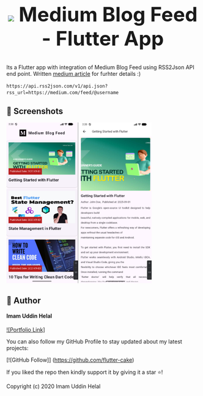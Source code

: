 <h1 align="center" style="font-size: 52px;" ><img height=30 src="https://img.icons8.com/ios-filled/250/000000/medium-monogram--v1.png"> Medium Blog Feed - Flutter App</h1>

<div align="center">


</div>

Its a Flutter app with integration of Medium Blog Feed using RSS2Json API end point. Written <a href="https://mhamzadev.medium.com/integrate-medium-blog-feed-in-flutter-app-mvc-architecture-3e0b3c90bfa3">medium article</a> for furhter details :)

`https://api.rss2json.com/v1/api.json?rss_url=https://medium.com/feed/@username`

## 📱 Screenshots

<img height="420px" src="assets/preview/preview1.png"> 
<img height="420px" src="assets/preview/preview2.png">

## 🧑 Author

#### Imam Uddin Helal
[![Portfolio Link]](https://imam-uddin-helal.vercel.app/)

You can also follow my GitHub Profile to stay updated about my latest projects:

[![GitHub Follow]]
(https://github.com/flutter-cake)

If you liked the repo then kindly support it by giving it a star ⭐!

Copyright (c) 2020 Imam Uddin Helal